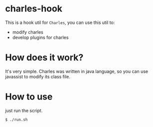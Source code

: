 # charles-hook

This is a hook util for `Charles`, you can use this util to:

- modify charles
- develop plugins for charles

# How does it work?

It's very simple. Charles was written in java language, so you can use javassist to modify its class file.

# How to use

just run the script.

```shell
$ ./run.sh
```